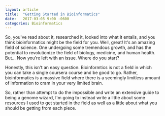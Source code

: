 ```yaml
---
layout: article
title:  "Getting Started in Bioinformatics"
date:   2017-03-05 9:00 -0600
categories: Bioinformatics
---
```


So, you've read about it, researched it, looked into what it entails, and you
think bioinformatics might be the field for you. Well, great! It's an amazing
field of science. One undergoing some tremendous growth, and has the potential
to revolutionize the field of biology, medicine, and human health. But... Now
you're left with an issue. Where do you start?

Honestly, this isn't an easy question. Bioinformtics is not a field in which
you can take a single coursera course and be good to go. Rather, bioinformatics
is a massive field where there is a seemingly limitless amount of information
to cram in your very limited brain. 

So, rather than attempt to do the impossible and write an extensive guide to
being a genome wizard, I'm going to instead write a little about some resources
I used to get started in the field as well as a little about what you should be
getting from each piece.



